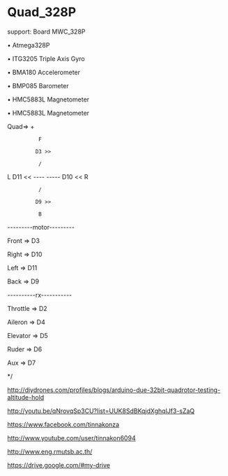 Quad_328P
=========

support:  Board MWC_328P

• Atmega328P

• ITG3205 Triple Axis Gyro

• BMA180 Accelerometer

• BMP085 Barometer

• HMC5883L Magnetometer

• HMC5883L Magnetometer

Quad=> +

              F
              
             D3 >>     
             
              /
              
L  D11 << ----    -----  D10 <<   R  

              /
              
             D9 >>
             
              B
              
              
---------motor---------

Front  => D3

Right => D10

Left  => D11

Back => D9

----------rx-----------   

Throttle  => D2

Aileron   => D4

Elevator  => D5

Ruder     => D6

Aux       => D7    

*/

http://diydrones.com/profiles/blogs/arduino-due-32bit-quadrotor-testing-altitude-hold

http://youtu.be/qNrovqSp3CU?list=UUK8SdBKqjdXghqlJf3-sZaQ

https://www.facebook.com/tinnakonza

http://www.youtube.com/user/tinnakon6094

http://www.eng.rmutsb.ac.th/

https://drive.google.com/#my-drive
